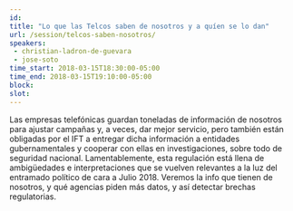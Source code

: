 ```yaml
---
id: 
title: "Lo que las Telcos saben de nosotros y a quíen se lo dan"
url: /session/telcos-saben-nosotros/
speakers:
 - christian-ladron-de-guevara
 - jose-soto
time_start: 2018-03-15T18:30:00-05:00
time_end: 2018-03-15T19:10:00-05:00
block: 
slot: 
---
```


Las empresas telefónicas guardan toneladas de información de nosotros para ajustar campañas y, a veces, dar mejor servicio, pero también están obligadas por el IFT a entregar dicha información a entidades gubernamentales y cooperar con ellas en investigaciones, sobre todo de seguridad nacional. Lamentablemente, esta regulación está llena de ambigüedades e interpretaciones que se vuelven relevantes a la luz del entramado político de cara a Julio 2018. Veremos la info que tienen de nosotros, y qué agencias piden más datos, y así detectar brechas regulatorias.